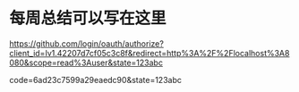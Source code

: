 # 每周总结可以写在这里

https://github.com/login/oauth/authorize?client_id=Iv1.42207d7cf05c3c8f&redirect=http%3A%2F%2Flocalhost%3A8080&scope=read%3Auser&state=123abc



code=6ad23c7599a29eaedc90&state=123abc